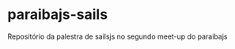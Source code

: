 paraibajs-sails
===============

Repositório da palestra de sailsjs no segundo meet-up do paraibajs
